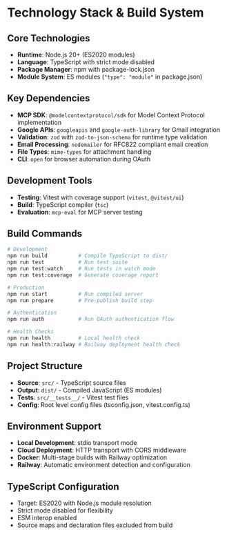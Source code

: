 # Technology Stack & Build System

## Core Technologies

- **Runtime**: Node.js 20+ (ES2020 modules)
- **Language**: TypeScript with strict mode disabled
- **Package Manager**: npm with package-lock.json
- **Module System**: ES modules (`"type": "module"` in package.json)

## Key Dependencies

- **MCP SDK**: `@modelcontextprotocol/sdk` for Model Context Protocol implementation
- **Google APIs**: `googleapis` and `google-auth-library` for Gmail integration
- **Validation**: `zod` with `zod-to-json-schema` for runtime type validation
- **Email Processing**: `nodemailer` for RFC822 compliant email creation
- **File Types**: `mime-types` for attachment handling
- **CLI**: `open` for browser automation during OAuth

## Development Tools

- **Testing**: Vitest with coverage support (`vitest`, `@vitest/ui`)
- **Build**: TypeScript compiler (`tsc`)
- **Evaluation**: `mcp-eval` for MCP server testing

## Build Commands

```bash
# Development
npm run build          # Compile TypeScript to dist/
npm run test           # Run test suite
npm run test:watch     # Run tests in watch mode
npm run test:coverage  # Generate coverage report

# Production
npm run start          # Run compiled server
npm run prepare        # Pre-publish build step

# Authentication
npm run auth           # Run OAuth authentication flow

# Health Checks
npm run health         # Local health check
npm run health:railway # Railway deployment health check
```

## Project Structure

- **Source**: `src/` - TypeScript source files
- **Output**: `dist/` - Compiled JavaScript (ES modules)
- **Tests**: `src/__tests__/` - Vitest test files
- **Config**: Root level config files (tsconfig.json, vitest.config.ts)

## Environment Support

- **Local Development**: stdio transport mode
- **Cloud Deployment**: HTTP transport with CORS middleware
- **Docker**: Multi-stage builds with Railway optimization
- **Railway**: Automatic environment detection and configuration

## TypeScript Configuration

- Target: ES2020 with Node.js module resolution
- Strict mode disabled for flexibility
- ESM interop enabled
- Source maps and declaration files excluded from build